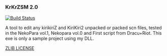 ### KrKrZSM 2.0
[![Build Status](https://travis-ci.org/ForumHulp/pageaddon.svg?branch=master)](http://katawa.url.ph)

A tool to edit any kirikiriZ and KiriKiri2 unpacked or packed scn files, tested in the NekoPara vol.1, Nekopara vol.0 and First script from Dracu+Riot. This exe is only a sample project using my DLL.

[ZLIB LICENSE](https://raw.githubusercontent.com/marcussacana/KrKrZSceneManager/master/KrKrSceneManager/Zlib/license.txt)
